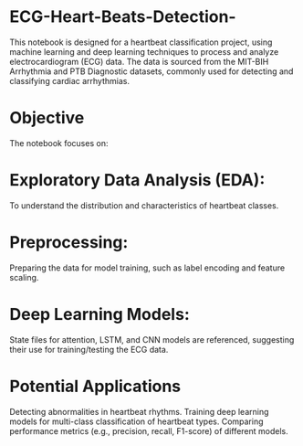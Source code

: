 # ECG-Heart-Beats-Detection-
This notebook is designed for a heartbeat classification project, using machine learning and deep learning techniques to process and analyze electrocardiogram (ECG) data. The data is sourced from the MIT-BIH Arrhythmia and PTB Diagnostic datasets, commonly used for detecting and classifying cardiac arrhythmias.

# Objective
The notebook focuses on:

# Exploratory Data Analysis (EDA):
To understand the distribution and characteristics of heartbeat classes.

# Preprocessing: 
Preparing the data for model training, such as label encoding and feature scaling.

# Deep Learning Models:
State files for attention, LSTM, and CNN models are referenced, suggesting their use for training/testing the ECG data.

# Potential Applications
Detecting abnormalities in heartbeat rhythms.
Training deep learning models for multi-class classification of heartbeat types.
Comparing performance metrics (e.g., precision, recall, F1-score) of different models.
